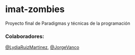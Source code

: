 # imat-zombies
Proyecto final de Paradigmas y técnicas de la programación 
### Colaboradores:
[@LydiaRuizMartinez](https://github.com/LydiaRuizMartinez), 
[@JorgeVanco](https://github.com/JorgeVanco)
